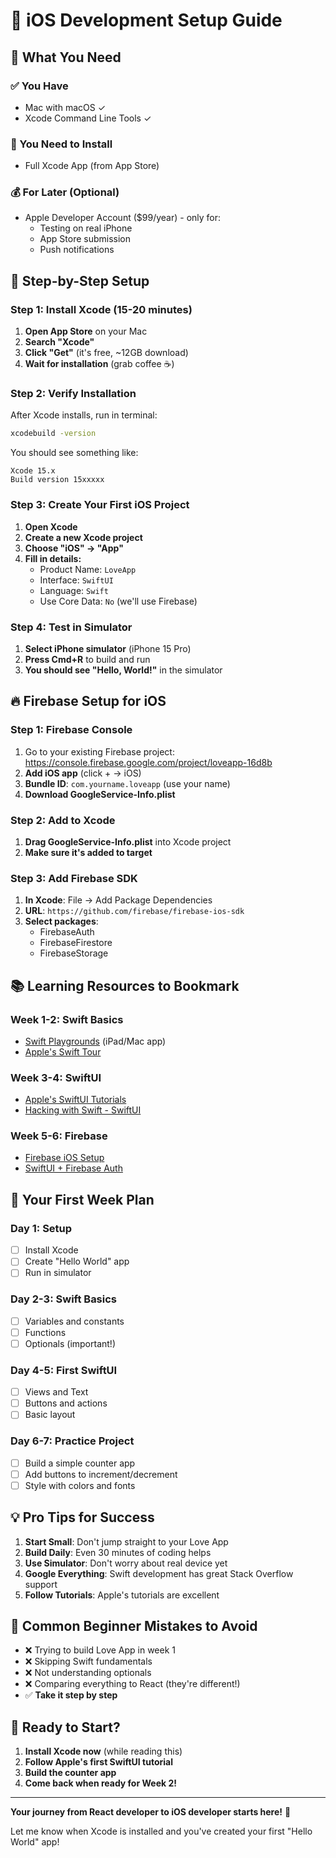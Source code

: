 # 🚀 iOS Development Setup Guide

## 📱 **What You Need**

### **✅ You Have**
- Mac with macOS ✓
- Xcode Command Line Tools ✓

### **🔄 You Need to Install**
- Full Xcode App (from App Store)

### **💰 For Later (Optional)**
- Apple Developer Account ($99/year) - only for:
  - Testing on real iPhone
  - App Store submission  
  - Push notifications

## 📝 **Step-by-Step Setup**

### **Step 1: Install Xcode (15-20 minutes)**

1. **Open App Store** on your Mac
2. **Search "Xcode"**
3. **Click "Get"** (it's free, ~12GB download)
4. **Wait for installation** (grab coffee ☕)

### **Step 2: Verify Installation**

After Xcode installs, run in terminal:
```bash
xcodebuild -version
```

You should see something like:
```
Xcode 15.x
Build version 15xxxxx
```

### **Step 3: Create Your First iOS Project**

1. **Open Xcode**
2. **Create a new Xcode project**
3. **Choose "iOS" → "App"**
4. **Fill in details:**
   - Product Name: `LoveApp`
   - Interface: `SwiftUI`
   - Language: `Swift`
   - Use Core Data: `No` (we'll use Firebase)

### **Step 4: Test in Simulator**

1. **Select iPhone simulator** (iPhone 15 Pro)
2. **Press Cmd+R** to build and run
3. **You should see "Hello, World!"** in the simulator

## 🔥 **Firebase Setup for iOS**

### **Step 1: Firebase Console**
1. Go to your existing Firebase project: https://console.firebase.google.com/project/loveapp-16d8b
2. **Add iOS app** (click + → iOS)
3. **Bundle ID**: `com.yourname.loveapp` (use your name)
4. **Download GoogleService-Info.plist**

### **Step 2: Add to Xcode**
1. **Drag GoogleService-Info.plist** into Xcode project
2. **Make sure it's added to target**

### **Step 3: Add Firebase SDK**
1. **In Xcode**: File → Add Package Dependencies
2. **URL**: `https://github.com/firebase/firebase-ios-sdk`
3. **Select packages**:
   - FirebaseAuth
   - FirebaseFirestore
   - FirebaseStorage

## 📚 **Learning Resources to Bookmark**

### **Week 1-2: Swift Basics**
- [Swift Playgrounds](https://www.apple.com/swift/playgrounds/) (iPad/Mac app)
- [Apple's Swift Tour](https://docs.swift.org/swift-book/GuidedTour/GuidedTour.html)

### **Week 3-4: SwiftUI**
- [Apple's SwiftUI Tutorials](https://developer.apple.com/tutorials/swiftui/) 
- [Hacking with Swift - SwiftUI](https://www.hackingwithswift.com/quick-start/swiftui)

### **Week 5-6: Firebase**
- [Firebase iOS Setup](https://firebase.google.com/docs/ios/setup)
- [SwiftUI + Firebase Auth](https://firebase.google.com/docs/auth/ios/start)

## 🎯 **Your First Week Plan**

### **Day 1: Setup**
- [ ] Install Xcode
- [ ] Create "Hello World" app
- [ ] Run in simulator

### **Day 2-3: Swift Basics**
- [ ] Variables and constants
- [ ] Functions
- [ ] Optionals (important!)

### **Day 4-5: First SwiftUI**
- [ ] Views and Text
- [ ] Buttons and actions
- [ ] Basic layout

### **Day 6-7: Practice Project**
- [ ] Build a simple counter app
- [ ] Add buttons to increment/decrement
- [ ] Style with colors and fonts

## 💡 **Pro Tips for Success**

1. **Start Small**: Don't jump straight to your Love App
2. **Build Daily**: Even 30 minutes of coding helps
3. **Use Simulator**: Don't worry about real device yet
4. **Google Everything**: Swift development has great Stack Overflow support
5. **Follow Tutorials**: Apple's tutorials are excellent

## 🚨 **Common Beginner Mistakes to Avoid**

- ❌ Trying to build Love App in week 1
- ❌ Skipping Swift fundamentals  
- ❌ Not understanding optionals
- ❌ Comparing everything to React (they're different!)
- ✅ **Take it step by step**

## 🎉 **Ready to Start?**

1. **Install Xcode now** (while reading this)
2. **Follow Apple's first SwiftUI tutorial**
3. **Build the counter app**
4. **Come back when ready for Week 2!**

---

**Your journey from React developer to iOS developer starts here!** 🚀

Let me know when Xcode is installed and you've created your first "Hello World" app! 